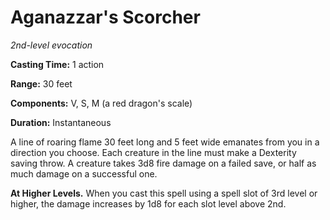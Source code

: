 # Aganazzar's Scorcher
*2nd-level evocation*

**Casting Time:** 1 action

**Range:** 30 feet

**Components:** V, S, M (a red dragon's scale)

**Duration:** Instantaneous

A line of roaring flame 30 feet long and 5 feet wide emanates from you in a direction you choose. Each creature in the line must make a Dexterity saving throw. A creature takes 3d8 fire damage on a failed save, or half as much damage on a successful one.

**At Higher Levels.** When you cast this spell using a spell slot of 3rd level or higher, the damage increases by 1d8 for each slot level above 2nd.
